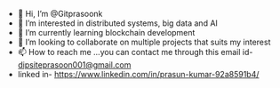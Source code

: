 - 👋 Hi, I’m @Gitprasoonk
- 👀 I’m interested in distributed systems, big data and AI
- 🌱 I’m currently learning blockchain development
- 💞️ I’m looking to collaborate on multiple projects that suits my interest
- 📫 How to reach me ...you can contact me through this email id- dipsiteprasoon001@gmail.com
-  linked in- https://www.linkedin.com/in/prasun-kumar-92a8591b4/

<!---
Gitprasoonk/Gitprasoonk is a ✨ special ✨ repository because its `README.md` (this file) appears on your GitHub profile.
You can click the Preview link to take a look at your changes.
--->
